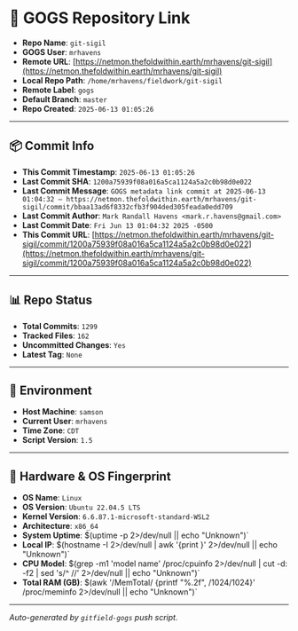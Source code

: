 # 🔗 GOGS Repository Link

- **Repo Name**: `git-sigil`
- **GOGS User**: `mrhavens`
- **Remote URL**: [https://netmon.thefoldwithin.earth/mrhavens/git-sigil](https://netmon.thefoldwithin.earth/mrhavens/git-sigil)
- **Local Repo Path**: `/home/mrhavens/fieldwork/git-sigil`
- **Remote Label**: `gogs`
- **Default Branch**: `master`
- **Repo Created**: `2025-06-13 01:05:26`

---

## 📦 Commit Info

- **This Commit Timestamp**: `2025-06-13 01:05:26`
- **Last Commit SHA**: `1200a75939f08a016a5ca1124a5a2c0b98d0e022`
- **Last Commit Message**: `GOGS metadata link commit at 2025-06-13 01:04:32 — https://netmon.thefoldwithin.earth/mrhavens/git-sigil/commit/bbaa13ad6f8332cfb3f904ded305feada0edd709`
- **Last Commit Author**: `Mark Randall Havens <mark.r.havens@gmail.com>`
- **Last Commit Date**: `Fri Jun 13 01:04:32 2025 -0500`
- **This Commit URL**: [https://netmon.thefoldwithin.earth/mrhavens/git-sigil/commit/1200a75939f08a016a5ca1124a5a2c0b98d0e022](https://netmon.thefoldwithin.earth/mrhavens/git-sigil/commit/1200a75939f08a016a5ca1124a5a2c0b98d0e022)

---

## 📊 Repo Status

- **Total Commits**: `1299`
- **Tracked Files**: `162`
- **Uncommitted Changes**: `Yes`
- **Latest Tag**: `None`

---

## 🧭 Environment

- **Host Machine**: `samson`
- **Current User**: `mrhavens`
- **Time Zone**: `CDT`
- **Script Version**: `1.5`

---

## 🧬 Hardware & OS Fingerprint

- **OS Name**: `Linux`
- **OS Version**: `Ubuntu 22.04.5 LTS`
- **Kernel Version**: `6.6.87.1-microsoft-standard-WSL2`
- **Architecture**: `x86_64`
- **System Uptime**: $(uptime -p 2>/dev/null || echo "Unknown")`
- **Local IP**: $(hostname -I 2>/dev/null | awk '{print }' 2>/dev/null || echo "Unknown")`
- **CPU Model**: $(grep -m1 'model name' /proc/cpuinfo 2>/dev/null | cut -d: -f2 | sed 's/^ //' 2>/dev/null || echo "Unknown")`
- **Total RAM (GB)**: $(awk '/MemTotal/ {printf "%.2f", /1024/1024}' /proc/meminfo 2>/dev/null || echo "Unknown")`

---

_Auto-generated by `gitfield-gogs` push script._
